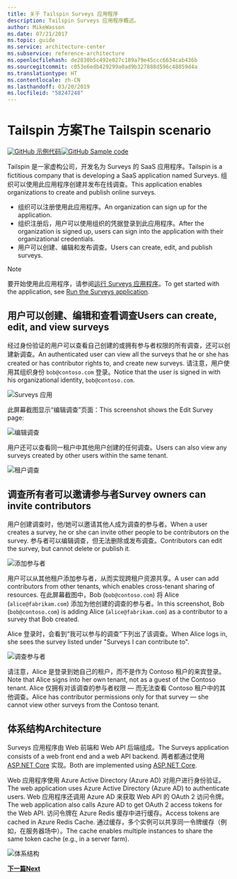 ```yaml
---
title: 关于 Tailspin Surveys 应用程序
description: Tailspin Surveys 应用程序概述。
author: MikeWasson
ms.date: 07/21/2017
ms.topic: guide
ms.service: architecture-center
ms.subservice: reference-architecture
ms.openlocfilehash: de2830b5c492e027c189a79e45ccc6634cab436b
ms.sourcegitcommit: c053e6edb429299a0ad9b327888d596c48859d4a
ms.translationtype: HT
ms.contentlocale: zh-CN
ms.lasthandoff: 03/20/2019
ms.locfileid: "58247248"
---
```

# <a name="the-tailspin-scenario"></a><span data-ttu-id="8b532-103">Tailspin 方案</span><span class="sxs-lookup"><span data-stu-id="8b532-103">The Tailspin scenario</span></span>

<span data-ttu-id="8b532-104">[![GitHub](../_images/github.png) 示例代码][sample application]</span><span class="sxs-lookup"><span data-stu-id="8b532-104">[![GitHub](../_images/github.png) Sample code][sample application]</span></span>

<span data-ttu-id="8b532-105">Tailspin 是一家虚构公司，开发名为 Surveys 的 SaaS 应用程序。</span><span class="sxs-lookup"><span data-stu-id="8b532-105">Tailspin is a fictitious company that is developing a SaaS application named Surveys.</span></span> <span data-ttu-id="8b532-106">组织可以使用此应用程序创建并发布在线调查。</span><span class="sxs-lookup"><span data-stu-id="8b532-106">This application enables organizations to create and publish online surveys.</span></span>

* <span data-ttu-id="8b532-107">组织可以注册使用此应用程序。</span><span class="sxs-lookup"><span data-stu-id="8b532-107">An organization can sign up for the application.</span></span>
* <span data-ttu-id="8b532-108">组织注册后，用户可以使用组织的凭据登录到此应用程序。</span><span class="sxs-lookup"><span data-stu-id="8b532-108">After the organization is signed up, users can sign into the application with their organizational credentials.</span></span>
* <span data-ttu-id="8b532-109">用户可以创建、编辑和发布调查。</span><span class="sxs-lookup"><span data-stu-id="8b532-109">Users can create, edit, and publish surveys.</span></span>

> [!NOTE]
> <span data-ttu-id="8b532-110">要开始使用此应用程序，请参阅[运行 Surveys 应用程序]。</span><span class="sxs-lookup"><span data-stu-id="8b532-110">To get started with the application, see [Run the Surveys application].</span></span>

## <a name="users-can-create-edit-and-view-surveys"></a><span data-ttu-id="8b532-111">用户可以创建、编辑和查看调查</span><span class="sxs-lookup"><span data-stu-id="8b532-111">Users can create, edit, and view surveys</span></span>

<span data-ttu-id="8b532-112">经过身份验证的用户可以查看自己创建的或拥有参与者权限的所有调查，还可以创建新调查。</span><span class="sxs-lookup"><span data-stu-id="8b532-112">An authenticated user can view all the surveys that he or she has created or has contributor rights to, and create new surveys.</span></span> <span data-ttu-id="8b532-113">请注意，用户使用其组织身份 `bob@contoso.com` 登录。</span><span class="sxs-lookup"><span data-stu-id="8b532-113">Notice that the user is signed in with his organizational identity, `bob@contoso.com`.</span></span>

![Surveys 应用](./images/surveys-screenshot.png)

<span data-ttu-id="8b532-115">此屏幕截图显示“编辑调查”页面：</span><span class="sxs-lookup"><span data-stu-id="8b532-115">This screenshot shows the Edit Survey page:</span></span>

![编辑调查](./images/edit-survey.png)

<span data-ttu-id="8b532-117">用户还可以查看同一租户中其他用户创建的任何调查。</span><span class="sxs-lookup"><span data-stu-id="8b532-117">Users can also view any surveys created by other users within the same tenant.</span></span>

![租户调查](./images/tenant-surveys.png)

## <a name="survey-owners-can-invite-contributors"></a><span data-ttu-id="8b532-119">调查所有者可以邀请参与者</span><span class="sxs-lookup"><span data-stu-id="8b532-119">Survey owners can invite contributors</span></span>

<span data-ttu-id="8b532-120">用户创建调查时，他/她可以邀请其他人成为调查的参与者。</span><span class="sxs-lookup"><span data-stu-id="8b532-120">When a user creates a survey, he or she can invite other people to be contributors on the survey.</span></span> <span data-ttu-id="8b532-121">参与者可以编辑调查，但无法删除或发布调查。</span><span class="sxs-lookup"><span data-stu-id="8b532-121">Contributors can edit the survey, but cannot delete or publish it.</span></span>

![添加参与者](./images/add-contributor.png)

<span data-ttu-id="8b532-123">用户可以从其他租户添加参与者，从而实现跨租户资源共享。</span><span class="sxs-lookup"><span data-stu-id="8b532-123">A user can add contributors from other tenants, which enables cross-tenant sharing of resources.</span></span> <span data-ttu-id="8b532-124">在此屏幕截图中，Bob (`bob@contoso.com`) 将 Alice (`alice@fabrikam.com`) 添加为他创建的调查的参与者。</span><span class="sxs-lookup"><span data-stu-id="8b532-124">In this screenshot, Bob (`bob@contoso.com`) is adding Alice (`alice@fabrikam.com`) as a contributor to a survey that Bob created.</span></span>

<span data-ttu-id="8b532-125">Alice 登录时，会看到“我可以参与的调查”下列出了该调查。</span><span class="sxs-lookup"><span data-stu-id="8b532-125">When Alice logs in, she sees the survey listed under "Surveys I can contribute to".</span></span>

![调查参与者](./images/contributor.png)

<span data-ttu-id="8b532-127">请注意，Alice 是登录到她自己的租户，而不是作为 Contoso 租户的来宾登录。</span><span class="sxs-lookup"><span data-stu-id="8b532-127">Note that Alice signs into her own tenant, not as a guest of the Contoso tenant.</span></span> <span data-ttu-id="8b532-128">Alice 仅拥有对该调查的参与者权限 &mdash; 而无法查看 Contoso 租户中的其他调查。</span><span class="sxs-lookup"><span data-stu-id="8b532-128">Alice has contributor permissions only for that survey &mdash; she cannot view other surveys from the Contoso tenant.</span></span>

## <a name="architecture"></a><span data-ttu-id="8b532-129">体系结构</span><span class="sxs-lookup"><span data-stu-id="8b532-129">Architecture</span></span>

<span data-ttu-id="8b532-130">Surveys 应用程序由 Web 前端和 Web API 后端组成。</span><span class="sxs-lookup"><span data-stu-id="8b532-130">The Surveys application consists of a web front end and a web API backend.</span></span> <span data-ttu-id="8b532-131">两者都通过使用 [ASP.NET Core] 实现。</span><span class="sxs-lookup"><span data-stu-id="8b532-131">Both are implemented using [ASP.NET Core].</span></span>

<span data-ttu-id="8b532-132">Web 应用程序使用 Azure Active Directory (Azure AD) 对用户进行身份验证。</span><span class="sxs-lookup"><span data-stu-id="8b532-132">The web application uses Azure Active Directory (Azure AD) to authenticate users.</span></span> <span data-ttu-id="8b532-133">Web 应用程序还调用 Azure AD 来获取 Web API 的 OAuth 2 访问令牌。</span><span class="sxs-lookup"><span data-stu-id="8b532-133">The web application also calls Azure AD to get OAuth 2 access tokens for the Web API.</span></span> <span data-ttu-id="8b532-134">访问令牌在 Azure Redis 缓存中进行缓存。</span><span class="sxs-lookup"><span data-stu-id="8b532-134">Access tokens are cached in Azure Redis Cache.</span></span> <span data-ttu-id="8b532-135">通过缓存，多个实例可以共享同一令牌缓存（例如，在服务器场中）。</span><span class="sxs-lookup"><span data-stu-id="8b532-135">The cache enables multiple instances to share the same token cache (e.g., in a server farm).</span></span>

![体系结构](./images/architecture.png)

<span data-ttu-id="8b532-137">[**下一篇**][authentication]</span><span class="sxs-lookup"><span data-stu-id="8b532-137">[**Next**][authentication]</span></span>

<!-- links -->

[authentication]: authenticate.md

[运行 Surveys 应用程序]: ./run-the-app.md
[Run the Surveys application]: ./run-the-app.md
[ASP.NET Core]: /aspnet/core
[sample application]: https://github.com/mspnp/multitenant-saas-guidance
